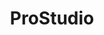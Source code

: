 ---
title: ProStudio
image: >-
  https://res.cloudinary.com/izitech/image/upload/c_scale,q_auto,w_1080/v1556054972/websites/ProStudio.webp
category: web
link: https://prostudiomoz.com/
---